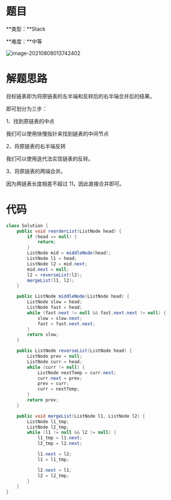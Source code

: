 # 题目

**类型：**Stack

**难度：**中等



![image-20210808013742402](https://gitee.com/janeroad/iamge-cloud/raw/master/NoteImage/image-20210808013742402.png)





# 解题思路

目标链表即为将原链表的左半端和反转后的右半端合并后的结果。



即可划分为三步：

1、找到原链表的中点

我们可以使用快慢指针来找到链表的中间节点

2、将原链表的右半端反转

我们可以使用迭代法实现链表的反转。

3、将原链表的两端合并。

因为两链表长度相差不超过 11，因此直接合并即可。



# 代码

```java
class Solution {
    public void reorderList(ListNode head) {
        if (head == null) {
            return;
        }
        ListNode mid = middleNode(head);
        ListNode l1 = head;
        ListNode l2 = mid.next;
        mid.next = null;
        l2 = reverseList(l2);
        mergeList(l1, l2);
    }

    public ListNode middleNode(ListNode head) {
        ListNode slow = head;
        ListNode fast = head;
        while (fast.next != null && fast.next.next != null) {
            slow = slow.next;
            fast = fast.next.next;
        }
        return slow;
    }

    public ListNode reverseList(ListNode head) {
        ListNode prev = null;
        ListNode curr = head;
        while (curr != null) {
            ListNode nextTemp = curr.next;
            curr.next = prev;
            prev = curr;
            curr = nextTemp;
        }
        return prev;
    }

    public void mergeList(ListNode l1, ListNode l2) {
        ListNode l1_tmp;
        ListNode l2_tmp;
        while (l1 != null && l2 != null) {
            l1_tmp = l1.next;
            l2_tmp = l2.next;

            l1.next = l2;
            l1 = l1_tmp;

            l2.next = l1;
            l2 = l2_tmp;
        }
    }
}
```

